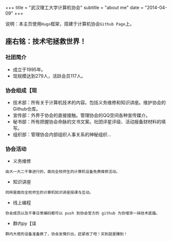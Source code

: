 +++
title = "武汉理工大学计算机协会"
subtitle = "about me"
date = "2014-04-09"
+++

说明：本主页使用`Hugo`框架，搭建于计算机协会`Github Page`上。

## 座右铭：技术宅拯救世界！

### 社团简介

- 成立于1995年。
- 现规模达到279人，活跃会员117人。

### 协会组成【现

- 技术部：所有关于计算机技术的内容。包括义务维修和知识讲座。维护协会的Github仓库。
- 宣传部：外界于协会的直接接触。管理协会的QQ空间各种宣传媒介。
- 秘书部：所有把握协会命脉的文书文案。社团评星评级、活动报备财材料的填写。
- 组织部：管理协会内部组织人事关系的神秘组织...

### 协会活动

- 义务维修

```
由大一大二干事进行的，面向全校师生的计算机设备免费维修活动。
```

- 知识讲座

```
同样是面向全校师生的计算机知识讲座授课与互动。
```

- 线上编程

```
协会成员以及干事日常编码都可以 push 到协会官方的 github 为协增添一抹技术底蕴。
```

- 群内py【误

```
群内大佬的设备准备换了，协会友情价出，赶紧收了吧！买到就是赚到！
```

